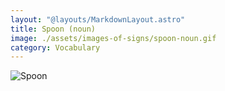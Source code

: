 ```yaml
---
layout: "@layouts/MarkdownLayout.astro"
title: Spoon (noun)
image: ./assets/images-of-signs/spoon-noun.gif
category: Vocabulary
---
```


![Spoon](@signs/spoon-noun.gif)
